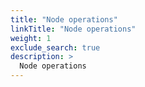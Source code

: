 ```yaml
---
title: "Node operations"
linkTitle: "Node operations"
weight: 1
exclude_search: true
description: >
  Node operations
---
```

